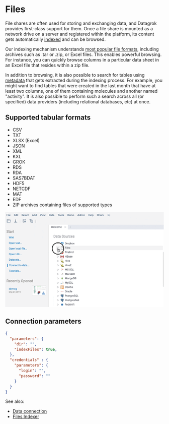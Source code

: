 <!-- TITLE: Files -->
<!-- SUBTITLE: -->

# Files

File shares are often used for storing and exchanging data, and Datagrok provides first-class
support for them. Once a file share is mounted as a network drive on a server and registered
within the platform, its content gets automatically [indexed](../../access/files-indexer.md)
and can be browsed.

Our indexing mechanism understands 
[most popular file formats](../../access/importing-data.md#supported-file-types), 
including archives such as .tar or .zip, or Excel files. This enables powerful browsing. 
For instance, you can quickly browse columns in a particular data sheet in an Excel file that 
resides within a zip file.

In addition to browsing, it is also possible to search for tables using  
[metadata](../../discover/metadata.md) that
gets extracted during the indexing process. For example, you might want to find tables
that were created in the last month that have at least two columns, one of them containing
molecules and another named "activity". It is also possible to perform such a search
across all (or specified) data providers (including relational databases, etc) at once.   

## Supported tabular formats

* CSV
* TXT
* XLSX (Excel)
* JSON
* XML
* KXL
* GROK
* RDS
* RDA
* SAS7BDAT
* HDF5
* NETCDF
* MAT
* EDF
* ZIP archives containing files of supported types

![Files Browser](files-browser.gif "Files Browser")

## Connection parameters

```json
{
  "parameters": {
    "dir": "",
    "indexFiles": true,
  },
  "credentials" : {
    "parameters": {
      "login": "",
      "password": ""
    }
  }
}
```

See also:

  * [Data connection](../data-connection.md)
  * [Files Indexer](../../access/files-indexer.md)
